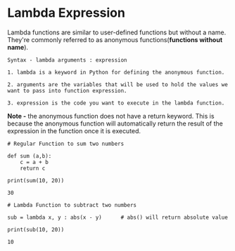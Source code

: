 # Lambda Expression
Lambda functions are similar to user-defined functions but without a name. They're commonly referred to as anonymous functions(**functions without name**). 

    Syntax - lambda arguments : expression

    1. lambda is a keyword in Python for defining the anonymous function.

    2. arguments are the variables that will be used to hold the values we want to pass into function expression.

    3. expression is the code you want to execute in the lambda function.

**Note -** the anonymous function does not have a return keyword. This is because the anonymous function will automatically return the result of the expression in the function once it is executed.

    # Regular Function to sum two numbers

    def sum (a,b):
        c = a + b
        return c

    print(sum(10, 20))

    30

    # Lambda Function to subtract two numbers

    sub = lambda x, y : abs(x - y)      # abs() will return absolute value 

    print(sub(10, 20))

    10
